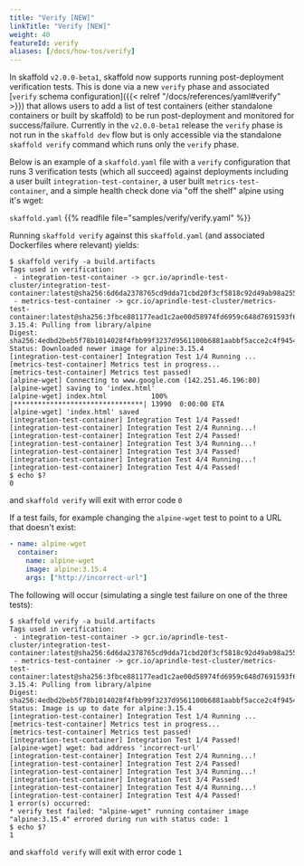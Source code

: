 ```yaml
---
title: "Verify [NEW]"
linkTitle: "Verify [NEW]"
weight: 40
featureId: verify
aliases: [/docs/how-tos/verify]
---
```


In skaffold `v2.0.0-beta1`, skaffold now supports running post-deployment verification tests.  This is done via a new `verify` phase and associated [`verify` schema configuration]({{< relref "/docs/references/yaml#verify" >}}) that allows users to add a list of test containers (either standalone containers or built by skaffold) to be run post-deployment and monitored for success/failure. Currently in the `v2.0.0-beta1` release the `verify` phase is not run in the `skaffold dev` flow but is only accessible via the standalone `skaffold verify` command which runs only the `verify` phase.

Below is an example of a `skaffold.yaml` file with a `verify` configuration that runs 3 verification tests (which all succeed) against deployments including a user built `integration-test-container`, a user built `metrics-test-container`, and a simple health check done via "off the shelf" alpine using it's wget:

`skaffold.yaml`
{{% readfile file="samples/verify/verify.yaml" %}}


Running `skaffold verify` against this `skaffold.yaml` (and associated Dockerfiles where relevant) yields:
``` console
$ skaffold verify -a build.artifacts 
Tags used in verification:
 - integration-test-container -> gcr.io/aprindle-test-cluster/integration-test-container:latest@sha256:6d6da2378765cd9dda71cbd20f3cf5818c92d49ab98a2554de12d034613dfa6a
 - metrics-test-container -> gcr.io/aprindle-test-cluster/metrics-test-container:latest@sha256:3fbce881177ead1c2ae00d58974fd6959c648d7691593f6448892c04139355f7
3.15.4: Pulling from library/alpine
Digest: sha256:4edbd2beb5f78b1014028f4fbb99f3237d9561100b6881aabbf5acce2c4f9454
Status: Downloaded newer image for alpine:3.15.4
[integration-test-container] Integration Test 1/4 Running ...
[metrics-test-container] Metrics test in progress...
[metrics-test-container] Metrics test passed!
[alpine-wget] Connecting to www.google.com (142.251.46.196:80)
[alpine-wget] saving to 'index.html'
[alpine-wget] index.html           100% |********************************| 13990  0:00:00 ETA
[alpine-wget] 'index.html' saved
[integration-test-container] Integration Test 1/4 Passed!
[integration-test-container] Integration Test 2/4 Running...!
[integration-test-container] Integration Test 2/4 Passed!
[integration-test-container] Integration Test 3/4 Running...!
[integration-test-container] Integration Test 3/4 Passed!
[integration-test-container] Integration Test 4/4 Running...!
[integration-test-container] Integration Test 4/4 Passed!
$ echo $?
0
```
and `skaffold verify` will exit with error code `0`

If a test fails, for example changing the `alpine-wget` test to point to a URL that doesn't exist:
```yaml
- name: alpine-wget
  container:
    name: alpine-wget
    image: alpine:3.15.4
    args: ["http://incorrect-url"]
```

The following will occur (simulating a single test failure on one of the three tests):
```console
$ skaffold verify -a build.artifacts 
Tags used in verification:
 - integration-test-container -> gcr.io/aprindle-test-cluster/integration-test-container:latest@sha256:6d6da2378765cd9dda71cbd20f3cf5818c92d49ab98a2554de12d034613dfa6a
 - metrics-test-container -> gcr.io/aprindle-test-cluster/metrics-test-container:latest@sha256:3fbce881177ead1c2ae00d58974fd6959c648d7691593f6448892c04139355f7
3.15.4: Pulling from library/alpine
Digest: sha256:4edbd2beb5f78b1014028f4fbb99f3237d9561100b6881aabbf5acce2c4f9454
Status: Image is up to date for alpine:3.15.4
[integration-test-container] Integration Test 1/4 Running ...
[metrics-test-container] Metrics test in progress...
[metrics-test-container] Metrics test passed!
[integration-test-container] Integration Test 1/4 Passed!
[alpine-wget] wget: bad address 'incorrect-url'
[integration-test-container] Integration Test 2/4 Running...!
[integration-test-container] Integration Test 2/4 Passed!
[integration-test-container] Integration Test 3/4 Running...!
[integration-test-container] Integration Test 3/4 Passed!
[integration-test-container] Integration Test 4/4 Running...!
[integration-test-container] Integration Test 4/4 Passed!
1 error(s) occurred:
* verify test failed: "alpine-wget" running container image "alpine:3.15.4" errored during run with status code: 1
$ echo $?
1
```
and `skaffold verify` will exit with error code `1`